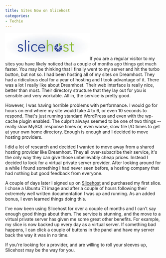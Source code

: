 ```yaml
---
title: Sites Now on Slicehost
categories:
- Techie
---
```


[![logo_slicehost.jpg](/assets/posts/2008/logo-slicehost.jpg)](https://manage.slicehost.com/customers/new?referrer=1211790006)If you are a regular visitor to my sites you have likely noticed that a couple of months ago things got much faster. You may be thinking that I finally went to my server and hit the turbo button, but not so.
I had been hosting all of my sites on Dreamhost. They had a ridiculous deal for a year of hosting and I took advantage of it. There was a lot I really like about Dreamhost. Their web interface is really nice, better than most. Their directory structure that they lay out for you is sensible and very workable. All in, the service is pretty good.

However, I was having horrible problems with performance. I would go for hours on end where my site would take 4 to 6, or even 10 seconds to respond. That's just running standard WordPress and even with the wp-cache plugin enabled. The culprit always seemed to be one of two things -- really slow MySQL response times or, even worse, slow file I/O times to get at your own home directory. Enough is enough and I decided to move hosting providers.

I did a lot of research and decided I wanted to move away from a shared hosting provider like Dreamhost. They all over-subscribe their service, it's the only way they can give those unbelievably cheap prices. Instead I decided to look for a virtual private server provider. After looking around for a while I found something I had never seen before, a hosting company that had nothing but good feedback from everyone.

A couple of days later I signed up on [Slicehost](https://manage.slicehost.com/customers/new?referrer=1211790006) and purchased my first slice. I chose a Ubuntu 7.1 image and after a couple of hours following their extremely well written documentation I was up and running. As an added bonus, I even learned things doing this.

I've now been using Slicehost for over a couple of months and I can't say enough good things about them. The service is stunning, and the move to a virtual private server has given me some great other benefits. For example, my slice is now backed up every day as a virtual server. If something bad happens, I can click a couple of buttons in the panel and have my server back the way it was in no time.

If you're looking for a provider, and are willing to roll your sleeves up, Slicehost may be the way for you.
